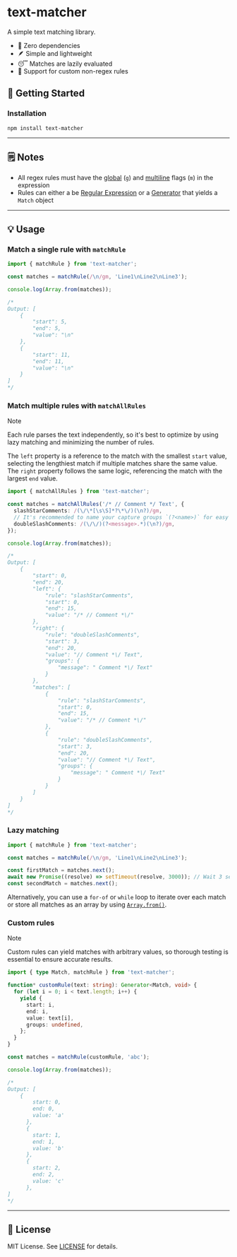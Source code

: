 # text-matcher

A simple text matching library.

- 🚫 Zero dependencies
- 🪶 Simple and lightweight
- 😴 Matches are lazily evaluated
- 🧩 Support for custom non-regex rules

## 🚀 Getting Started

### Installation

```console
npm install text-matcher
```

---

## 🗒️ Notes

- All regex rules must have the [global](https://developer.mozilla.org/en-US/docs/Web/JavaScript/Reference/Global_Objects/RegExp/global) (`g`) and [multiline](https://developer.mozilla.org/en-US/docs/Web/JavaScript/Reference/Global_Objects/RegExp/multiline) flags (`m`) in the expression
- Rules can either a be [Regular Expression](https://developer.mozilla.org/en-US/docs/Web/JavaScript/Guide/Regular_expressions) or a [Generator](https://developer.mozilla.org/en-US/docs/Web/JavaScript/Reference/Global_Objects/Generator) that yields a `Match` object

---

## 💡 Usage

### Match a single rule with `matchRule`

```typescript
import { matchRule } from 'text-matcher';

const matches = matchRule(/\n/gm, 'Line1\nLine2\nLine3');

console.log(Array.from(matches));

/*
Output: [
    {
        "start": 5,
        "end": 5,
        "value": "\n"
    },
    {
        "start": 11,
        "end": 11,
        "value": "\n"
    }
]
*/
```

### Match multiple rules with `matchAllRules`

> [!NOTE]
> Each rule parses the text independently, so it's best to optimize by using lazy matching and minimizing the number of rules.

The `left` property is a reference to the match with the smallest `start` value, selecting the lengthiest match if multiple matches share the same value. The `right` property follows the same logic, referencing the match with the largest `end` value.

```typescript
import { matchAllRules } from 'text-matcher';

const matches = matchAllRules('/* // Comment */ Text', {
  slashStarComments: /(\/\*[\s\S]*?\*\/)(\n?)/gm,
  // It's recommended to name your capture groups `(?<name>)` for easy extraction
  doubleSlashComments: /(\/\/)(?<message>.*)(\n?)/gm,
});

console.log(Array.from(matches));

/*
Output: [
    {
        "start": 0,
        "end": 20,
        "left": {
            "rule": "slashStarComments",
            "start": 0,
            "end": 15,
            "value": "/* // Comment *\/"
        },
        "right": {
            "rule": "doubleSlashComments",
            "start": 3,
            "end": 20,
            "value": "// Comment *\/ Text",
            "groups": {
                "message": " Comment *\/ Text"
            }
        },
        "matches": [
            {
                "rule": "slashStarComments",
                "start": 0,
                "end": 15,
                "value": "/* // Comment *\/"
            },
            {
                "rule": "doubleSlashComments",
                "start": 3,
                "end": 20,
                "value": "// Comment *\/ Text",
                "groups": {
                    "message": " Comment *\/ Text"
                }
            }
        ]
    }
]
*/
```

### Lazy matching

```typescript
import { matchRule } from 'text-matcher';

const matches = matchRule(/\n/gm, 'Line1\nLine2\nLine3');

const firstMatch = matches.next();
await new Promise((resolve) => setTimeout(resolve, 3000)); // Wait 3 seconds
const secondMatch = matches.next();
```

Alternatively, you can use a `for-of` or `while` loop to iterate over each match or store all matches as an array by using [`Array.from()`](https://developer.mozilla.org/en-US/docs/Web/JavaScript/Reference/Global_Objects/Array/from).

### Custom rules

> [!NOTE]
> Custom rules can yield matches with arbitrary values, so thorough testing is essential to ensure accurate results.

```typescript
import { type Match, matchRule } from 'text-matcher';

function* customRule(text: string): Generator<Match, void> {
  for (let i = 0; i < text.length; i++) {
    yield {
      start: i,
      end: i,
      value: text[i],
      groups: undefined,
    };
  }
}

const matches = matchRule(customRule, 'abc');

console.log(Array.from(matches));

/*
Output: [
    {
        start: 0,
        end: 0,
        value: 'a'
      },
      {
        start: 1,
        end: 1,
        value: 'b'
      },
      {
        start: 2,
        end: 2,
        value: 'c'
      },
]
*/
```

---

## 📃 License

MIT License. See [LICENSE](https://github.com/itskyedo/text-matcher/blob/main/LICENSE) for details.

